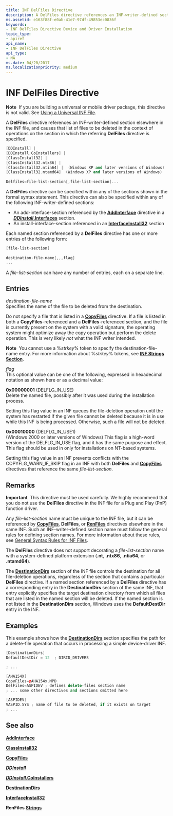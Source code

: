 ```yaml
---
title: INF DelFiles Directive
description: A DelFiles directive references an INF-writer-defined section elsewhere in the INF file, and causes that list of files to be deleted.
ms.assetid: e163f88f-e0ab-41e7-97df-49853ec0836f
keywords:
- INF DelFiles Directive Device and Driver Installation
topic_type:
- apiref
api_name:
- INF DelFiles Directive
api_type:
- NA
ms.date: 04/20/2017
ms.localizationpriority: medium
---
```


# INF DelFiles Directive


**Note**  If you are building a universal or mobile driver package, this directive is not valid. See [Using a Universal INF File](using-a-universal-inf-file.md).

 

A **DelFiles** directive references an INF-writer-defined section elsewhere in the INF file, and causes that list of files to be deleted in the context of operations on the section in which the referring **DelFiles** directive is specified.

```cpp
[DDInstall] | 
[DDInstall.CoInstallers] | 
[ClassInstall32] | 
[ClassInstall32.ntx86] | 
[ClassInstall32.ntia64] |  (Windows XP and later versions of Windows)
[ClassInstall32.ntamd64]  (Windows XP and later versions of Windows) 
  
Delfiles=file-list-section[,file-list-section]... 
```

A **DelFiles** directive can be specified within any of the sections shown in the formal syntax statement. This directive can also be specified within any of the following INF-writer-defined sections:

-   An add-interface-section referenced by the [**AddInterface**](inf-addinterface-directive.md) directive in a [***DDInstall*.Interfaces**](inf-ddinstall-interfaces-section.md) section.
-   An install-interface-section referenced in an [**InterfaceInstall32**](inf-interfaceinstall32-section.md) section

Each named section referenced by a **DelFiles** directive has one or more entries of the following form:

```cpp
[file-list-section]
 
destination-file-name[,,,flag]
...
```

A *file-list-section* can have any number of entries, each on a separate line.

## Entries


<a href="" id="destination-file-name"></a>*destination-file-name*  
Specifies the name of the file to be deleted from the destination.

Do not specify a file that is listed in a [**CopyFiles**](inf-copyfiles-directive.md) directive. If a file is listed in both a **CopyFiles**-referenced and a **DelFiles**-referenced section, and the file is currently present on the system with a valid signature, the operating system might optimize away the copy operation but perform the delete operation. This is very likely *not* what the INF writer intended.

**Note**  You cannot use a %*strkey*% token to specify the destination-file-name entry. For more information about %*strkey*% tokens, see [**INF Strings Section**](inf-strings-section.md).

 

<a href="" id="flag"></a>*flag*  
This optional value can be one of the following, expressed in hexadecimal notation as shown here or as a decimal value:

<a href="" id="0x00000001--delflg-in-use-"></a>**0x00000001** (DELFLG_IN_USE)  
Delete the named file, possibly after it was used during the installation process.

Setting this flag value in an INF queues the file-deletion operation until the system has restarted if the given file cannot be deleted because it is in use while this INF is being processed. Otherwise, such a file will not be deleted.

<a href="" id="0x00010000---delflg-in-use1-"></a>**0x00010000** (DELFLG_IN_USE1)  
(Windows 2000 or later versions of Windows) This flag is a high-word version of the DELFLG_IN_USE flag, and it has the same purpose and effect. This flag should be used in only for installations on NT-based systems.

Setting this flag value in an INF prevents conflicts with the COPYFLG_WARN_IF_SKIP flag in an INF with both **DelFiles** and [**CopyFiles**](inf-copyfiles-directive.md) directives that reference the same *file-list-section*.

Remarks
-------

**Important**  This directive must be used carefully. We highly recommend that you do not use the **DelFiles** directive in the INF file for a Plug and Play (PnP) function driver.

 

Any *file-list-section* name must be unique to the INF file, but it can be referenced by [**CopyFiles**](inf-copyfiles-directive.md), **DelFiles**, or [**RenFiles**](inf-renfiles-directive.md) directives elsewhere in the same INF. Such an INF-writer-defined section name must follow the general rules for defining section names. For more information about these rules, see [General Syntax Rules for INF Files](general-syntax-rules-for-inf-files.md).

The **DelFiles** directive does not support decorating a *file-list-section* name with a system-defined platform extension (**.nt**, **.ntx86**, **.ntia64**, or **.ntamd64**).

The [**DestinationDirs**](inf-destinationdirs-section.md) section of the INF file controls the destination for all file-deletion operations, regardless of the section that contains a particular **DelFiles** directive. If a named section referenced by a **DelFiles** directive has a corresponding entry in the **DestinationDirs** section of the same INF, that entry explicitly specifies the target destination directory from which all files that are listed in the named section will be deleted. If the named section is not listed in the **DestinationDirs** section, Windows uses the **DefaultDestDir** entry in the INF.

Examples
--------

This example shows how the [**DestinationDirs**](inf-destinationdirs-section.md) section specifies the path for a delete-file operation that occurs in processing a simple device-driver INF.

```cpp
[DestinationDirs]
DefaultDestDir = 12  ; DIRID_DRIVERS 

; ... 

[AHA154X]
CopyFiles=@AHA154x.MPD
DelFiles=ASPIDEV ; defines delete-files section name
; ... some other directives and sections omitted here

[ASPIDEV]
VASPID.SYS ; name of file to be deleted, if it exists on target 
; ...
```

## See also


[**AddInterface**](inf-addinterface-directive.md)

[**ClassInstall32**](inf-classinstall32-section.md)

[**CopyFiles**](inf-copyfiles-directive.md)

[***DDInstall***](inf-ddinstall-section.md)

[***DDInstall*.CoInstallers**](inf-ddinstall-coinstallers-section.md)

[**DestinationDirs**](inf-destinationdirs-section.md)

[**InterfaceInstall32**](inf-interfaceinstall32-section.md)

**RenFiles**
[**Strings**](inf-strings-section.md)

 

 






